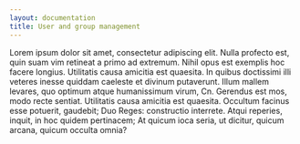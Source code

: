 ```yaml
---
layout: documentation
title: User and group management
---
```


Lorem ipsum dolor sit amet, consectetur adipiscing elit. Nulla profecto est, quin suam vim retineat a primo ad extremum. Nihil opus est exemplis hoc facere longius. Utilitatis causa amicitia est quaesita. In quibus doctissimi illi veteres inesse quiddam caeleste et divinum putaverunt. Illum mallem levares, quo optimum atque humanissimum virum, Cn. Gerendus est mos, modo recte sentiat. Utilitatis causa amicitia est quaesita. Occultum facinus esse potuerit, gaudebit; Duo Reges: constructio interrete. Atqui reperies, inquit, in hoc quidem pertinacem; At quicum ioca seria, ut dicitur, quicum arcana, quicum occulta omnia?

